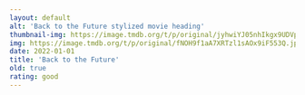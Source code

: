 ```yaml
---
layout: default
alt: 'Back to the Future stylized movie heading'
thumbnail-img: https://image.tmdb.org/t/p/original/jyhwiYJ05nhIkgx9UDVpUCrQ8Hm.png
img: https://image.tmdb.org/t/p/original/fNOH9f1aA7XRTzl1sAOx9iF553Q.jpg
date: 2022-01-01
title: 'Back to the Future'
old: true
rating: good
---
```

